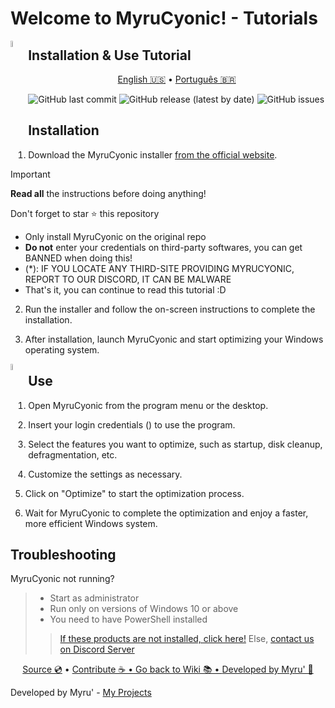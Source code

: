 <h1 allign="center">
    Welcome to MyruCyonic! - Tutorials 
</h1>

<picture><img align="left" src="https://github.com/worbadillitics/MyruCyonic/tree/stable/assets/install_icon.jpg" width="5%"/></picture>
## Installation & Use Tutorial

<p align="center">
  <a href="https://github.com/worbadillitics/MyruCyonic/blob/stable/docs/bookmarks/installation/en-us.md">English 🇺🇸</a>
  •
  <a href="https://github.com/worbadillitics/MyruCyonic/blob/stable/docs/bookmarks/installation/pt-br.md">Português 🇧🇷</a>
</p>


<p align="center">
   <a>

   ![GitHub last commit](https://img.shields.io/github/last-commit/Worbadillitics/MyruCyonic)
   ![GitHub release (latest by date)](https://img.shields.io/github/v/release/Worbadillitics/MyruCyonic)
   ![GitHub issues](https://img.shields.io/github/issues/Worbadillitics/MyruCyonic)
  </a>  
</p>

## Installation


1. Download the MyruCyonic installer [from the official website](https://github.com/worbadillitics/MyruCyonic/releases/).

> [!IMPORTANT]
> **Read all** the instructions before doing anything!
> 
> Don't forget to star ⭐ this repository
> - Only install MyruCyonic on the original repo
> - **Do not** enter your credentials on third-party softwares, you can get BANNED when doing this!
> - (*): IF YOU LOCATE ANY THIRD-SITE PROVIDING MYRUCYONIC, REPORT TO OUR DISCORD, IT CAN BE MALWARE
> - That's it, you can continue to read this tutorial :D


2. Run the installer and follow the on-screen instructions to complete the installation.

3. After installation, launch MyruCyonic and start optimizing your Windows operating system.


<picture><img align="left" src="https://github.com/worbadillitics/MyruCyonic/tree/stable/assets/user_icon.jpg" width="5%"/></picture>
## Use


1. Open MyruCyonic from the program menu or the desktop.

2. Insert your login credentials () to use the program.

3. Select the features you want to optimize, such as startup, disk cleanup, defragmentation, etc.

4. Customize the settings as necessary.

5. Click on "Optimize" to start the optimization process.

6. Wait for MyruCyonic to complete the optimization and enjoy a faster, more efficient Windows system.

## Troubleshooting

MyruCyonic not running?
> - Start as administrator
> - Run only on versions of Windows 10 or above
> - You need to have PowerShell installed
>> [If these products are not installed, click here!](https://github.com/PowerShell/PowerShell/releases/download/v7.4.2/PowerShell-7.4.2-win-x64.msi)
>> Else, [contact us on Discord Server](https://discord.gg/a5tXD92Y38)

<final-de-pagina>

<watermark-footer>

<p align="center">
  <a href="https://github.com/worbadillitics/MyruCyonic">Source 💿</a>
  •
  <a href="https://github.com/worbadillitics/MyruCyonic/blob/stable/contribute.md">Contribute ☕
  •
  <a href="https://github.com/worbadillitics/MyruCyonic/blob/stable/readme.md">Go back to Wiki 📚
  •
  <a href="https://github.com/worbadillitics/">Developed by Myru' 🎈
  </a>
  
</p>

</watermark-footer>

Developed by Myru' - [My Projects](https://github.com/Worbadillitics)

<final-de-pagina>